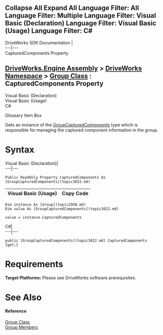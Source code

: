 Collapse All Expand All Language Filter: All  Language Filter: Multiple  Language Filter: Visual Basic (Declaration) Language Filter: Visual Basic (Usage) Language Filter: C#  
---  
DriveWorks SDK Documentation  |   
---|---  
CapturedComponents Property   
  
[DriveWorks.Engine Assembly](topic2156.md) > [DriveWorks Namespace](topic2159.md) > [Group Class](topic2958.md) : CapturedComponents Property  
---  
  
Visual Basic (Declaration)    
Visual Basic (Usage)    
C# 

Glossary Item Box

Gets an instance of the [GroupCapturedComponents](topic3022.md) type which is responsible for managing the captured component information in the group. 

# Syntax

Visual Basic (Declaration)|   
---|---  
      
    
    Public ReadOnly Property CapturedComponents As [GroupCapturedComponents](topic3022.md)  
  
Visual Basic (Usage)| Copy Code  
---|---  
      
    
    Dim instance As [Group](topic2958.md)
    Dim value As [GroupCapturedComponents](topic3022.md)
     
    value = instance.CapturedComponents  
  
C#|   
---|---  
      
    
    public [GroupCapturedComponents](topic3022.md) CapturedComponents {get;}  
  
# Requirements

**Target Platforms:** Please see DriveWorks software prerequisites.

# See Also

#### Reference

[Group Class](topic2958.md)   
[Group Members](topic2959.md)


